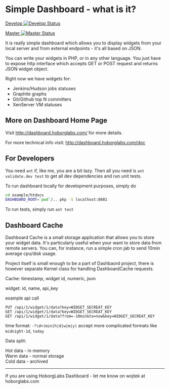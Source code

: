 # Simple Dashboard - what is it?

[Develop ![Develop Status](https://api.travis-ci.org/hoborglabs/dashboard.svg?branch=develop)](https://travis-ci.org/hoborglabs/dashboard)

[Master ![Master Status](https://api.travis-ci.org/hoborglabs/dashboard.svg?branch=master)](https://travis-ci.org/hoborglabs/dashboard)

It is really simple dashboard which allows you to display widgets from your local server and from external endpoints -
it's all based on JSON.

You can write your widgets in PHP, or in any other language. You just have to expose http interface which accepts GET or
POST request and returns JSON widget object.

Right now we have widgets for:

* Jenkins/Hudson jobs statuses
* Graphite graphs
* Git/Github top N committers
* XenServer VM statuses




## More on Dashboard Home Page

Visit http://dashboard.hoborglabs.com/ for more details.

For more technical info visit: http://dashboard.hoborglabs.com/doc




## For Developers

You need `ant` if, like me, you are a bit lazy. Then all you need is `ant validate.dev test` to get all dev
dependencies and run unit tests.

To run dashboard locally for development purposes, simply do

```BASH
cd example/htdocs
DASHBOARD_ROOT=`pwd`/.. php -S localhost:8081
```

To run tests, simply run `ant test`




## Dashboard Cache

Dashboard Cache is a small storage application that allows you to store
your widget data. It's particularly useful when your want to store data
from remote servers. You can, for instance, run a simple cron jab to
send 10min average cpu/disk usage.

Project itself is small enough to be a part of Dashbaord project, there
is however separate Kernel class for handling DashboardCache requests.


Cache:
timestamp, widget id, numeric, json

widget:
id, name, api_key

example api call

~~~~~
PUT /api/1/widget/1/data?key=WIDGET_SECREAT_KEY
GET /api/1/widget/1/data?key=WIDGET_SECREAT_KEY
GET /api/1/widget/1/data?from=-10min&to=now&key=WIDGET_SECREAT_KEY
~~~~~

time format: `-?\d+(min|h|d|w|m|y)`
  accept more complicated formats like `midnight-1d`, `today`


Data split:

Hot data - in memory  
Warm data - normal storage  
Cold data - archived




- - -

If you are using HoborgLabs Dashboard - let me know on wojtek at hoborglabs.com
